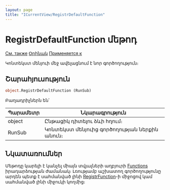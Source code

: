 ```yaml
---
layout: page
title: "ICurrentView/RegistrDefaultFunction"
---
```



# RegistrDefaultFunction մեթոդ

[См. также](../ICurrentView.md) [Օրինակ](../../Examples/E_ICurrentView_RegistrDefaultFunction.html) [Применяется к](../ICurrentView.md)

Կոնտեկստ մենյուի մեջ ավելացնում է նոր գործողություն։ 

## Շարահյուսություն

``` vb
object.RegistrDefaultFunction (RunSub)
```
Բաղադրիչներն են՝


| Պարամետր | Նկարագրություն |
|--|--|
| object | Ընթացիկ դիտելու ձևի հղում։  |
| RunSub  | Կոնտեկստ մենյուից գործողության ներքին անուն։ |


## Նկատառումներ

Մեթոդը կարելի է կանչել միայն տվյալների աղբյուրի  [Functions](../../ScriptProcs/FunctionsData.html)  իրադարձության ժամանակ։ Լռությամբ աշխատող գործողությունը արդեն պետք է սահմանված լինի [RegistrFunction](RegistrFunction.md)-ի միջոցով կամ սահմանված լինի միջուկի կողմից։
